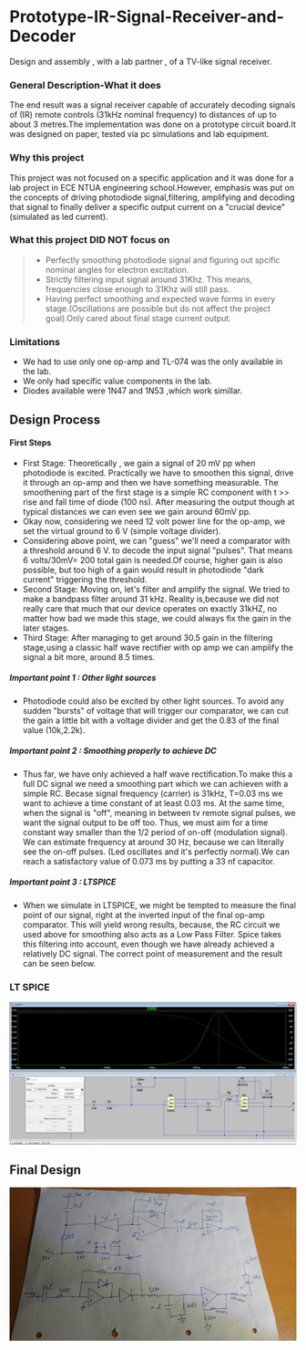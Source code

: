 # Prototype-IR-Signal-Receiver-and-Decoder
Design and assembly , with a lab partner , of a TV-like signal receiver.

### General Description-What it does
   The end result was a signal receiver capable of accurately decoding signals of (IR) remote controls (31kHz nominal frequency) to distances of up to about 3 metres.The implementation was done on a prototype circuit board.It was designed on paper, tested via pc simulations and lab equipment.
   
### Why this project 
  This project was not focused on a specific application and it was done for a lab project in ECE NTUA engineering school.However, emphasis was put on the concepts of driving photodiode signal,filtering, amplifying and decoding that signal to finally deliver a specific output current on a "crucial device" (simulated as led current).
  
### What this project DID NOT focus on
 > * Perfectly smoothing photodiode signal and figuring out spcific nominal angles for electron excitation.
 > * Strictly filtering input signal around 31Khz. This means, frequencies close enough to 31Khz will still pass.
 > * Having perfect smoothing and expected wave forms in every stage.(Oscillations are possible but do not affect the project goal).Only cared about final stage current output.
 
### Limitations 
   * We had to use only one op-amp and TL-074 was the only available in the lab.
   * We only had specific value components in the lab.
   * Diodes available were 1N47 and 1N53 ,which work simillar.

##  Design Process

#### First Steps

   * First Stage: Theoretically , we gain a signal of 20 mV pp when photodiode is excited. Practically we have to smoothen this signal, drive it through an op-amp and then we have something measurable. The smoothening part of the first stage is a simple RC component with t >> rise and fall time of diode (100 ns). After measuring the output though at  typical distances we can even see we gain around 60mV pp.
   * Okay now, considering we need 12 volt power line for the op-amp, we set the virtual ground to 6 V (simple voltage divider).
   * Considering above point, we can "guess" we'll need a comparator with a threshold around 6 V. to decode the input signal "pulses". That means 6 volts/30mV= 200 total gain is needed.Of course, higher gain is also possible, but too high of a gain would result in photodiode "dark current" triggering the threshold.
   * Second Stage: Moving on, let's filter and amplify the signal. We tried to make a bandpass filter around 31 kHz. Reality is,because we did not really care that much that our device operates on exactly 31kHZ, no matter how bad we made this stage, we could always fix the gain in the later stages.
   * Third Stage: After managing to get around 30.5 gain in the filtering stage,using a classic half wave rectifier with op amp we can amplify the signal a bit more, around 8.5 times.
   ##### Important point 1 : Other light sources
   * Photodiode could also be excited by other light sources. To avoid any sudden "bursts" of voltage that will trigger our comparator, we can cut the gain a little bit with a voltage divider and get the 0.83 of the final value (10k,2.2k).
   ##### Important point 2 : Smoothing properly to achieve DC
   * Thus far, we have only achieved a half wave rectification.To make this a full DC signal we need a smoothing part which we can achieven with a simple RC. Becase signal frequency (carrier) is 31kHz, T=0.03 ms we want to achieve a time constant of at least 0.03 ms. At the same time, when the signal is "off", meaning in between tv remote signal pulses, we want the signal output to be off too. Thus, we must aim for a time constant way smaller than the 1/2 period of on-off (modulation signal). We can estimate frequency at around 30 Hz, because we can literally see the on-off pulses. (Led oscillates and it's perfectly normal).We can reach a satisfactory value of 0.073 ms by putting a 33 nf capacitor.
   ##### Important point 3 : LTSPICE 
   * When we simulate in LTSPICE, we might be tempted to measure the final point of our signal, right at the inverted input of the final op-amp comparator. This will yield wrong results, because, the RC circuit we used above for smoothing also acts as a Low Pass Filter. Spice takes this filtering into account, even though we have already achieved a relatively DC signal. The correct point of measurement and the result can be seen below.
  ### LT SPICE
  <img src="Images/SIM%20comparator.JPG">

   


## Final Design


<img src="Images/design.jpg">
